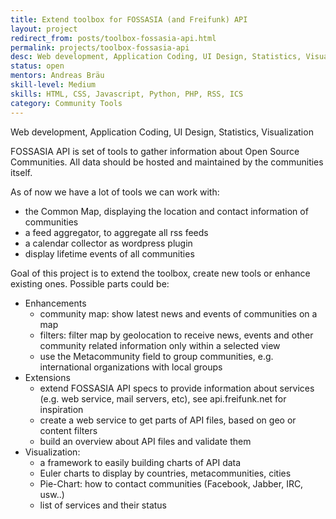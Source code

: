 ```yaml
---
title: Extend toolbox for FOSSASIA (and Freifunk) API
layout: project
redirect_from: posts/toolbox-fossasia-api.html
permalink: projects/toolbox-fossasia-api
desc: Web development, Application Coding, UI Design, Statistics, Visualization
status: open
mentors: Andreas Bräu
skill-level: Medium
skills: HTML, CSS, Javascript, Python, PHP, RSS, ICS
category: Community Tools
---
```

Web development, Application Coding, UI Design, Statistics, Visualization

FOSSASIA API is set of tools to gather information about Open Source Communities. All data should be hosted and maintained by the communities itself.

As of now we have a lot of tools we can work with:

* the Common Map, displaying the location and contact information of communities
* a feed aggregator, to aggregate all rss feeds
* a calendar collector as wordpress plugin
* display lifetime events of all communities

Goal of this project is to extend the toolbox, create new tools or enhance existing ones. Possible parts could be:

* Enhancements
	* community map: show latest news and events of communities on a map
	* filters: filter map by geolocation to receive news, events and other community related information only within a selected view
	* use the Metacommunity field to group communities, e.g. international organizations with local groups
* Extensions
	* extend FOSSASIA API specs to provide information about services (e.g. web service, mail servers, etc), see api.freifunk.net for inspiration
	* create a web service to get parts of API files, based on geo or content filters
	* build an overview about API files and validate them
* Visualization:
	* a framework to easily building charts of API data
	* Euler charts to display by countries, metacommunities, cities
	* Pie-Chart: how to contact communities (Facebook, Jabber, IRC, usw..)
	* list of services and their status
